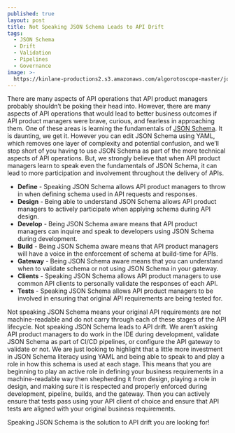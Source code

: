 ```yaml
---
published: true
layout: post
title: Not Speaking JSON Schema Leads to API Drift
tags:
  - JSON Schema
  - Drift
  - Validation
  - Pipelines
  - Governance
image: >-
  https://kinlane-productions2.s3.amazonaws.com/algorotoscope-master/john-wayne-the-searchers-japanese-little-boats.jpeg
---
```

There are many aspects of API operations that API product managers probably shouldn’t be poking their head into. However, there are many aspects of API operations that would lead to better business outcomes if API product managers were brave, curious, and fearless in approaching them. One of these areas is learning the fundamentals of [JSON Schema](https://bit.ly/409FGR1). It is daunting, we get it. However you can edit JSON Schema using YAML, which removes one layer of complexity and potential confusion, and we’ll stop short of you having to use JSON Schema as part of the more technical aspects of API operations. But, we strongly believe that when API product managers learn to speak even the fundamentals of JSON Schema, it can lead to more participation and involvement throughout the delivery of APIs.

- **Define** - Speaking JSON Schema allows API product managers to throw in when defining schema used in API requests and responses.
- **Design** - Being able to understand JSON Schema allows API product managers to actively participate when applying schema during API design.
- **Develop** - Being JSON Schema aware means that API product managers can inquire and speak to developers using JSON Schema during development.
- **Build** - Being JSON Schema aware means that API product managers will have a voice in the enforcement of schema at build-time for APIs.
- **Gateway** - Being JSON Schema aware means that you can understand when to validate schema or not using JSON Schema in your gateway.
- **Clients** - Speaking JSON Schema allows API product managers to use common API clients to personally validate the responses of each API.
- **Tests** - Speaking JSON Schema allows API product managers to be involved in ensuring that original API requirements are being tested for.

Not speaking JSON Schema means your original API requirements are not machine-readable and do not carry through each of these stages of the API lifecycle. Not speaking JSON Schema leads to API drift. We aren’t asking API product managers to do work in the IDE during development, validate JSON Schema as part of CI/CD pipelines, or configure the API gateway to validate or not. We are just looking to highlight that a little more investment in JSON Schema literacy using YAML and being able to speak to and play a role in how this schema is used at each stage. This means that you are beginning to play an active role in defining your business requirements in a machine-readable way then shepherding it from design, playing a role in design, and making sure it is respected and properly enforced during development, pipeline, builds, and the gateway. Then you can actively ensure that tests pass using your API client of choice and ensure that API tests are aligned with your original business requirements.

Speaking JSON Schema is the solution to API drift you are looking for!

